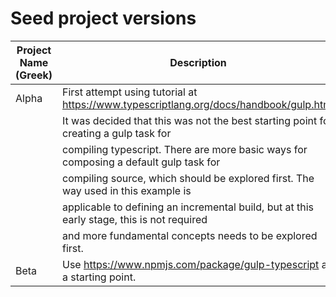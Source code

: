 
# Seed project versions

Project Name (Greek) | Description
---------------------|------------
Alpha | First attempt using tutorial at https://www.typescriptlang.org/docs/handbook/gulp.html
      | It was decided that this was not the best starting point for creating a gulp task for
      | compiling typescript. There are more basic ways for composing a default gulp task for
      | compiling source, which should be explored first. The way used in this example is
      | applicable to defining an incremental build, but at this early stage, this is not required
      | and more fundamental concepts needs to be explored first.
Beta  | Use https://www.npmjs.com/package/gulp-typescript as a starting point.

